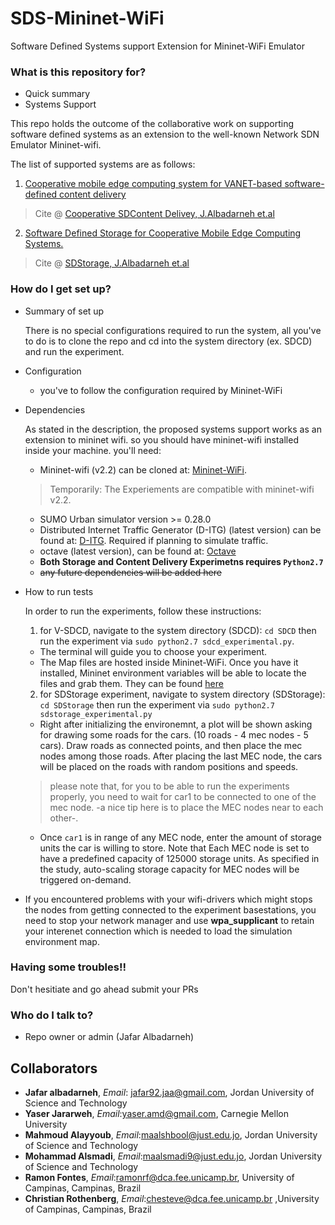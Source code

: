 # SDS-Mininet-WiFi
Software Defined Systems support Extension for Mininet-WiFi Emulator

### What is this repository for? ###

* Quick summary
* Systems Support

This repo holds the outcome of the collaborative work on supporting software defined systems as an extension to the well-known Network SDN Emulator Mininet-wifi.

The list of supported systems are as follows: 

1. [Cooperative mobile edge computing system for VANET-based software-defined content delivery](https://www.researchgate.net/publication/326546813_Cooperative_Mobile_Edge_Computing_System_for_VANET-Based_Software_Defined_Content_Delivery)

> Cite @ [Cooperative SDContent Delivey, J.Albadarneh et.al](https://www.sciencedirect.com/science/article/pii/S0045790617337187)


2. [Software Defined Storage for Cooperative Mobile Edge Computing Systems.](https://www.researchgate.net/publication/317421285_Software_Defined_Storage_for_cooperative_Mobile_Edge_Computing_systems) 

> Cite @ [SDStorage, J.Albadarneh et.al](http://ieeexplore.ieee.org/document/7939160/)



### How do I get set up? ###

* Summary of set up

    There is no special configurations required to run the system, all you've to do is to clone the repo and cd into the system directory (ex. SDCD) and run the experiment.
* Configuration

    - you've to follow the configuration required by Mininet-WiFi
* Dependencies

    As stated in the description, the proposed systems support works as an extension to mininet wifi. so you should have mininet-wifi installed inside your machine.
    you'll need: 
    - Mininet-wifi (v2.2) can be cloned at: [Mininet-WiFi](https://github.com/intrig-unicamp/mininet-wifi/tree/c97b35398d985e02eaf8a33b92406ad8bbb59973).
    
    > Temporarily: The Experiements are compatible with mininet-wifi v2.2.
    
    - SUMO Urban simulator version >= 0.28.0
    - Distributed Internet Traffic Generator (D-ITG) (latest version) can be found at: [D-ITG](http://traffic.comics.unina.it/software/ITG/download.php). Required if planning to simulate traffic.
    - octave (latest version), can be found at: [Octave](http://www.octave.org/)
    - <strong> Both Storage and Content Delivery Experimetns requires `Python2.7` </strong>
    - ~~any future dependencies will be added here~~
* How to run tests  

    In order to run the experiments, follow these instructions:
    
    1) for V-SDCD, navigate to the system directory (SDCD):
    `cd SDCD` then run the experiment via `sudo python2.7 sdcd_experimental.py`.
    - The terminal will guide you to choose your experiment.
    - The Map files are hosted inside Mininet-WiFi. Once you have it installed, Mininet environment variables will be able to locate the files and grab them. 
    They can be found [here](https://github.com/intrig-unicamp/mininet-wifi/blob/master/mininet/sumo/data/new-york.rou.xml)
    
    2) for SDStorage experiment, navigate to system directory (SDStorage):
    `cd SDStorage` then run the experiment via `sudo python2.7 sdstorage_experimental.py`
    - Right after initializing the environemnt, a plot will be shown asking for drawing some roads for the cars. (10 roads - 4 mec nodes - 5 cars). Draw roads as connected points, and then place the mec nodes among those roads. After placing the last MEC node, the cars will be placed on the roads with random positions and speeds. 
    > please note that, for you to be able to run the experiments properly, you need to wait for car1 to be connected to one of the mec node. -a nice tip here is to place the MEC nodes near to each other-.
    
    - Once `car1` is in range of any MEC node, enter the amount of storage units the car is willing to store. Note that Each MEC node is set to have a predefined capacity of 125000 storage units. As specified in the study, auto-scaling storage capacity for MEC nodes will be triggered on-demand.

* If you encountered problems with your wifi-drivers which might stops the nodes from getting connected to the experiment basestations, you need to stop your network manager and use __wpa_supplicant__ to retain your interenet connection which is needed to load the simulation environment map.    

### Having some troubles!! ###
Don't hesitiate and go ahead submit your PRs

### Who do I talk to? ###

* Repo owner or admin (Jafar Albadarneh)

Collaborators
---
- __Jafar albadarneh__, _Email_: jafar92.jaa@gmail.com, Jordan University of Science and Technology
- __Yaser Jararweh__, _Email_:yaser.amd@gmail.com,  Carnegie Mellon University
- __Mahmoud Alayyoub__, _Email_:maalshbool@just.edu.jo, Jordan University of Science and Technology
- __Mohammad Alsmadi__, _Email_:maalsmadi9@just.edu.jo, Jordan University of Science and Technology
- __Ramon Fontes__, _Email_:ramonrf@dca.fee.unicamp.br, University of Campinas, Campinas, Brazil
- __Christian Rothenberg__, _Email_:chesteve@dca.fee.unicamp.br ,University of Campinas, Campinas, Brazil
